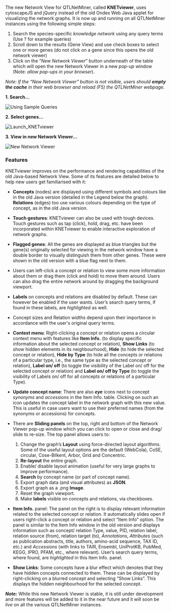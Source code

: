 The new Network View for QTLNetMiner, called **KNETviewer**, uses cytoscapeJS and jQuery instead of the old Ondex Web Java applet for visualizing the network graphs. It is now up and running on all QTLNetMiner instances using the following simple steps:

1. Search the species-specific _knowledge network_ using any query terms (Use ? for example queries)
2. Scroll down to the results (Gene View) and use check boxes to select one or more genes (do not click on a gene since this opens the old network viewer)
3. Click on the “_New Network Viewer_” button underneath of the table which will open the new Network Viewer in a new _pop-up_ window (Note: _allow pop-ups in your browser_).

_Note: If the “New Network Viewer” button is not visible, users should **empty the cache** in their web browser and reload (F5) the QTLNetMiner webpage._

**1. Search...**

![Using Sample Queries](https://ondex.rothamsted.ac.uk/QTLNetMiner/New_Network_1.png)

**2. Select genes...**

![Launch_KNETviewer](https://ondex.rothamsted.ac.uk/QTLNetMiner/launch_KNETviewer_example.png)

**3. View in new Network Viewer...**

![New Network Viewer](https://ondex.rothamsted.ac.uk/QTLNetMiner/NewNetworkViewer.png)

### Features
KNETviewer improves on the performance and rendering capabilities of the old Java-based Network View. Some of its features are detailed below to help new users get familiarised with it:

* **Concepts** (nodes) are displayed using different symbols and colours like in the old Java version (detailed in the Legend below the graph). **Relations** (edges) too use various colours depending on the type of concept, as in the old Java version.

* **Touch gestures**: KNETviewer can also be used with tough devices. Touch gestures such as tap (click), hold, drag, etc. have been incorporated within KNETviewer to enable interactive exploration of network graphs.

* **Flagged genes**: All the genes are displayed as blue triangles but the gene(s) originally selected for viewing in the network window have a double border to visually distinguish them from other genes. These were shown in the old version with a blue flag next to them. 

* Users can left-click a concept or relation to view some more information about them or drag them (click and hold) to move them around. Users can also drag the entire network around by dragging the background viewport.

* **Labels** on concepts and relations are disabled by default. These can however be enabled if the user wants. User’s search query terms, if found in these labels, are _highlighted_ as well.

* Concept sizes and Relation widths depend upon their importance in accordance with the user's original query terms.

* **Context menu**: Right-clicking a concept or relation opens a circular context menu with features like **Item Info.** (to display specific information about the selected concept or relation), **Show Links** (to show hidden elements in its neighbourhood), **Hide** (to hide the selected concept or relation), **Hide by Type** (to hide all the concepts or relations of a particular type, i.e., the same type as the selected concept or relation), **Label on/ off** (to toggle the visibility of the Label on/ off for the selected concept or relation) and **Label on/ off by Type** (to toggle the visibility of Labels on/ off for all concepts or relations of a particular Type). 

* **Update concept name**: There are also <b><i>eye</i></b> icons next to concept <i>synonyms</i> and <i>accessions</i> in the Item Info. table. Clicking on such an icon updates the concept label in the network graph with this new value. This is useful in case users want to use their preferred names (from the synonyms or accessions) for concepts.

* There are **Sliding panels** on the top, right and bottom of the Network Viewer pop-up window which you can click to open or close and drag/ slide to re-size. The top panel allows users to: 
    1. Change the graph’s **Layout** using force-directed layout algorithms. Some of the useful layout options are the default (WebCola), CoSE, circular, Cose-Bilkent, Arbor, Grid and Concentric.
    1. **Re-layout** the entire graph.
    1. Enable/ disable layout animation (useful for very large graphs to improve performance).
    1. **Search** by concept name (or part of concept name).
    1. Export graph data (and visual attributes) as **JSON**.
    1. Export graph as a .png **Image**.
    1. Reset the graph viewport.
    1. Make **labels** visible on concepts and relations, via checkboxes.

* **Item Info.** panel: The panel on the right is to display relevant information related to the selected concept or relation. It automatically slides open if users right-click a concept or relation and select “Item Info” option. The panel is similar to the Item Info window in the old version and displays information such as concept/ relation Type, value, PID, relation label, relation source (from), relation target (to), _Annotations, Attributes_ (such as publication abstracts, title, authors, amino-acid sequence, TAX ID, etc.) and _Accessions_ (with links to TAIR, Ensembl, UniProtKB, PubMed, KEGG, IPRO, PFAM, etc., where relevant). User’s search query terms, where found, are _highlighted_ in this Item Info. panel.

* **Show Links**: Some concepts have a blur effect which denotes that they have hidden concepts connected to them. These can be displayed by right-clicking on a blurred concept and selecting “Show Links”. This displays the hidden neighbourhood for the selected concept.

**_Note:_** While this new Network Viewer is stable, it is still under development and more features will be added to it in the near future and it will soon be _live_ on all the various QTLNetMiner instances.
